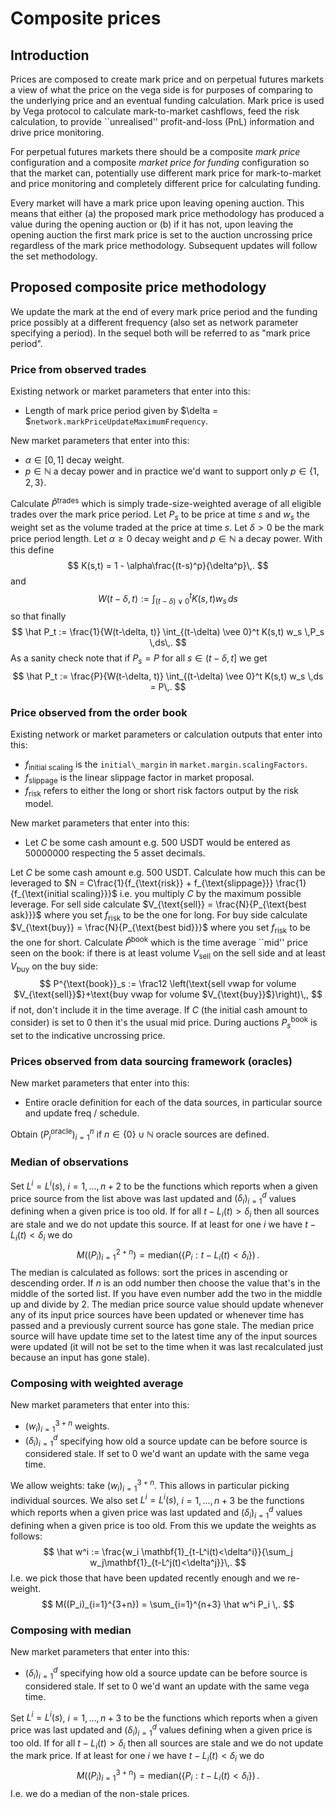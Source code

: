 # Composite prices

## Introduction

Prices are composed to create mark price and on perpetual futures markets a view of what the price on the vega side is for purposes of comparing to the underlying price and an eventual funding calculation.
Mark price is used by Vega protocol to calculate mark-to-market cashflows, feed the risk calculation, to provide ``unrealised'' profit-and-loss (PnL) information and drive price monitoring.

For perpetual futures markets there should be a composite *mark price* configuration and a composite *market price for funding* configuration so that the market can, potentially use different mark price for mark-to-market and price monitoring and completely different price for calculating funding.

Every market will have a mark price upon leaving opening auction.
This means that either (a) the proposed mark price methodology has produced a value during the opening auction or (b) if it has not, upon leaving the opening auction the first mark price is set to the auction uncrossing price regardless of the mark price methodology.
Subsequent updates will follow the set methodology.

## Proposed composite price methodology

We update the mark at the end of every mark price period and the funding price possibly at a different frequency (also set as network parameter specifying a period).
In the sequel both will be referred to as "mark price period".

### Price from observed trades

Existing network or market parameters that enter into this:

- Length of mark price period given by $\delta = $`network.markPriceUpdateMaximumFrequency`.

New market parameters that enter into this:

- $\alpha \in [0,1]$ decay weight.
- $p \in \mathbb N$ a decay power and in practice we'd want to support only $p \in \{1,2,3\}$.

Calculate $\hat P^{\text{trades}}$ which is simply trade-size-weighted average of all eligible trades over the mark price period.
Let $P_s$ to be price at time $s$ and $w_s$ the weight set as the volume traded at the price at time $s$.
Let $\delta > 0$ be the mark price period length.
Let $\alpha \geq 0$ decay weight and $p\in \mathbb N$ a decay power.
With this define
$$
K(s,t) = 1 - \alpha\frac{(t-s)^p}{\delta^p}\,.
$$
and
$$
W(t-\delta, t) := \int_{(t-\delta) \vee 0}^t K(s,t) w_s\, ds
$$
so that finally
$$
\hat P_t := \frac{1}{W(t-\delta, t)} \int_{(t-\delta) \vee 0}^t K(s,t) w_s \,P_s \,ds\,.
$$
As a sanity check note that if $P_s = P$ for all $s\in (t-\delta, t]$ we get
$$
\hat P_t := \frac{P}{W(t-\delta, t)} \int_{(t-\delta) \vee 0}^t K(s,t) w_s \,ds = P\,.
$$

### Price observed from the order book

Existing network or market parameters or calculation outputs that enter into this:

- $f_\text{initial scaling}$ is the `initial\_margin` in `market.margin.scalingFactors`.
- $f_\text{slippage}$ is the linear slippage factor in market proposal.
- $f_\text{risk}$ refers to either the long or short risk factors output by the risk model.

New market parameters that enter into this:

- Let $C$ be some cash amount e.g. $500$ USDT would be entered as $500 00000$ respecting the $5$ asset decimals.

Let $C$ be some cash amount e.g. $500$ USDT.
Calculate how much this can be leveraged to $N = C\frac{1}{f_{\text{risk}} + f_{\text{slippage}}} \frac{1}{f_{\text{initial scaling}}}$ i.e. you multiply $C$ by the maximum possible leverage.
For sell side calculate $V_{\text{sell}} = \frac{N}{P_{\text{best ask}}}$ where you set $f_{\text{risk}}$ to be the one for long.
For buy side calculate $V_{\text{buy}} = \frac{N}{P_{\text{best bid}}}$ where you set $f_{\text{risk}}$ to be the one for short.
Calculate $\hat P^{\text{book}}$ which is the time average ``mid'' price seen on the book: if there is at least volume $V_{\text{sell}}$ on the sell side and at least $V_{\text{buy}}$ on the buy side:
$$
P^{\text{book}}_s :=
\frac12 \left(\text{sell vwap for volume $V_{\text{sell}}$}+\text{buy vwap for volume $V_{\text{buy}}$}\right)\,,
$$
if not, don't include it in the time average.
If $C$ (the initial cash amount to consider) is set to $0$ then it's the usual mid price.
During auctions $P^{\text{book}}_s$ is set to the indicative uncrossing price.

### Prices observed from data sourcing framework (oracles)

New market parameters that enter into this:

- Entire oracle definition for each of the data sources, in particular source and update freq / schedule.

Obtain $(P^{\text{oracle}}_i)_{i=1}^n$ if $n \in \{0\}\cup \mathbb N$ oracle sources are defined.

### Median of observations

Set $L^{i}=L^{i}(s)$, $i=1,\ldots,n+2$ to be the functions which reports when a given price source from the list above was last updated and $(\delta_i)_{i=1}^d$ values defining when a given price is too old.
If for all $t-L_i(t) > \delta_i$ then all sources are stale and we do not update this source. 
If at least for one $i$ we have $t-L_i(t) < \delta_i$ we do
$$
M((P_i)_{i=1}^{2+n}) = \text{median}(\{P_i : t-L_i(t) < \delta_i\}) \,.
$$
The median is calculated as follows: sort the prices in ascending or descending order. If $n$ is an odd number then choose the value that's in the middle of the sorted list.
If you have even number add the two in the middle up and divide by $2$.
The median price source value should update whenever any of its input price sources have been updated or whenever time has passed and a previously current source has gone stale.
The median price source will have update time set to the latest time any of the input sources were updated (it will not be set to the time when it was last recalculated just because an input has gone stale).

### Composing with weighted average

New market parameters that enter into this:

- $(w_i)_{i=1}^{3+n}$ weights.
- $(\delta_i)_{i=1}^d$ specifying how old a source update can be before source is considered stale. If set to $0$ we'd want an update with the same vega time.

We allow weights: take $(w_i)_{i=1}^{3+n}$. This allows in particular picking individual sources.
We also set $L^{i}=L^{i}(s)$, $i=1,\ldots,n+3$ be the functions which reports when a given price was last updated and $(\delta_i)_{i=1}^d$ values defining when a given price is too old.
From this we update the weights as follows:
$$
\hat w^i := \frac{w_i \mathbf{1}_{t-L^i(t)<\delta^i}}{\sum_j w_j\mathbf{1}_{t-L^j(t)<\delta^j}}\,.
$$
I.e. we pick those that have been updated recently enough and we re-weight.
$$
M((P_i)_{i=1}^{3+n}) = \sum_{i=1}^{n+3} \hat w^i P_i \,.
$$

### Composing with median

New market parameters that enter into this:

- $(\delta_i)_{i=1}^d$ specifying how old a source update can be before source is considered stale. If set to $0$ we'd want an update with the same vega time.

Set $L^{i}=L^{i}(s)$, $i=1,\ldots,n+3$ to be the functions which reports when a given price was last updated and $(\delta_i)_{i=1}^d$ values defining when a given price is too old.
If for all $t-L_i(t) > \delta_i$ then all sources are stale and we do not update the mark price.
If at least for one $i$ we have $t-L_i(t) < \delta_i$ we do
$$
M((P_i)_{i=1}^{3+n}) = \text{median}(\{P_i : t-L_i(t) < \delta_i\}) \,.
$$
I.e. we do a median of the non-stale prices.
